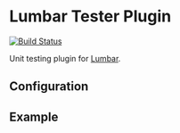 # Lumbar Tester Plugin

[![Build Status](https://secure.travis-ci.org/walmartlabs/lumbar-tester.png?branch=master)](http://travis-ci.org/walmartlabs/lumbar-tester)

Unit testing plugin for [Lumbar](https://github.com/walmartlabs/lumbar).

## Configuration

## Example

